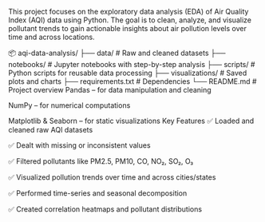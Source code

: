 This project focuses on the exploratory data analysis (EDA) of Air Quality Index (AQI) data using Python. The goal is to clean, analyze, and visualize pollutant trends to gain actionable insights about air pollution levels over time and across locations.

📦 aqi-data-analysis/
├── data/                  # Raw and cleaned datasets
├── notebooks/             # Jupyter notebooks with step-by-step analysis
├── scripts/               # Python scripts for reusable data processing
├── visualizations/        # Saved plots and charts
├── requirements.txt       # Dependencies
└── README.md              # Project overview
Pandas – for data manipulation and cleaning

NumPy – for numerical computations

Matplotlib & Seaborn – for static visualizations
Key Features
✅ Loaded and cleaned raw AQI datasets

✅ Dealt with missing or inconsistent values

✅ Filtered pollutants like PM2.5, PM10, CO, NO₂, SO₂, O₃

✅ Visualized pollution trends over time and across cities/states

✅ Performed time-series and seasonal decomposition

✅ Created correlation heatmaps and pollutant distributions

